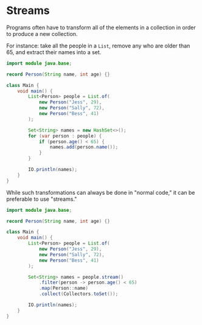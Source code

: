 # Streams

Programs often have to transform all of the elements in a collection
in order to produce a new collection.

For instance: take all the people in a `List`, remove any who are
older than 65, and extract their names into a set.

```java
import module java.base;

record Person(String name, int age) {}

class Main {
    void main() {
        List<Person> people = List.of(
            new Person("Jess", 29),
            new Person("Sally", 72),
            new Person("Bess", 41)
        );

        Set<String> names = new HashSet<>();
        for (var person : people) {
            if (person.age() < 65) {
                names.add(person.name());
            }
        }

        IO.println(names);
    }
}
```

While such transformations can always be done in "normal code,"
it can be preferable to use "streams."

```java
import module java.base;

record Person(String name, int age) {}

class Main {
    void main() {
        List<Person> people = List.of(
            new Person("Jess", 29),
            new Person("Sally", 72),
            new Person("Bess", 41)
        );

        Set<String> names = people.stream()
            .filter(person -> person.age() < 65)
            .map(Person::name)
            .collect(Collectors.toSet());

        IO.println(names);
    }
}
```